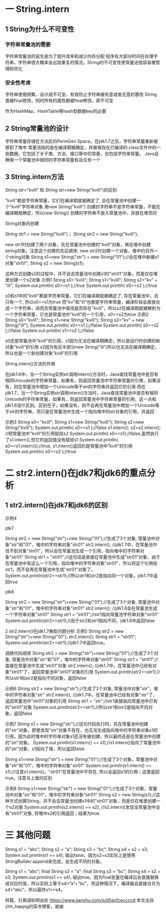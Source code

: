 # 一 String.intern

## 1 String为什么不可变性

### 字符串常量池的需要

字符串常量池的诞生是为了提升效率和减少内存分配
程序有大部分时间在处理字符串，字符串很大概率会出现重复的情况。String的不可变性使常量池很容易被管理和优化


### 安全性考虑

字符串使用频繁，设计成不可变，有效防止字符串被有意或者无意的篡改
String类被final修饰，同时所有的属性都被final修饰，即不可变


作为HashMap、HashTable等hash型数据key的必要

## 2 String常量池的设计

字符串常量存储在方法区的PermGen Space。在jdk1.7之后，字符串常量重新被移到了堆中
常量池指的是在编译期被确定，并被保存在已编译的.class文件中的一些数据。它包括了关于类、方法、接口等中的常量，也包括字符串常量。
Java会确保一个常量池中相同的字符串常量有且仅有一个

## 3 String.intern方法

String str="kvill" 和 String str=new String("kvill")的区别

"kvill"都是字符串常量，它们在编译期就被确定了, 会在常量池中创建一个"kvill"字符串对象
用new String("kvill") 创建的字符串不是字符串常量，不能在编译期就确定，所以new String() 创建的字符串不放入常量池中，存放在堆空间


String对象的创建

String str1 = new String("kvill")；
String str2 = new String("kvill");

new str1时创建了两个对象，先在常量池中创建的"kvill"对象，再在堆中创建string对象，注意这个创建的先后顺序;
new str2时创建一个对象，堆中的另外一个string对象
String s1=new String("str") + new String("01");//会在堆中新建s1对象"str01"; 
String s2 = new String(s1);

这种方式创建s2的过程中，并不会去常量池中创建s1的"str01"对象，而是仅在堆里创建一个s2对象
示例1
String s0="kvill";
String s1="kvill";
String s2="kv" + "ill";
System.out.println( s0==s1 );//true
System.out.println( s0==s2 );//true

s0和s1中的"kvill"都是字符串常量，它们在编译期就被确定了, 存在常量池中，且只有一个, 所以s0==s1为true
而"kv"和"ill"也都是字符串常量，编译阶段会直接合成一个字符串，进而去常量池中查找是否存在"kvill"，所以s2在编译期就被解析为一个字符串常量，它也是常量池中"kvill"的一个引用，s0==s2为true
示例2
String s0="kvill";
String s1=new String("kvill");
String s2="kv" + new String("ill");
System.out.println( s0==s1 );//false
System.out.println( s0==s2 );//false
System.out.println( s1==s2 );//false

s0还是常量池中"kvill"的引用，s1因为无法在编译期确定，所以是运行时创建的新对象"kvill"的引用
s2因为有后半部分new String("ill")所以也无法在编译期确定，所以也是一个新创建对象"kvill"的引用

String.intern()方法的作用

在jdk1.6中，当一个String实例str调用intern()方法时，Java查找常量池中是否有相同Unicode的字符串常量，如果有，则返回常量池中字符串常量的引用，如果没有，则在常量池中增加一个Unicode等于str的字符串并返回它的引用
而在jdk1.7，当一个String实例str调用intern()方法时，Java查找常量池中是否有相同Unicode的字符串常量，如果有，则返回常量池中字符串常量的引用，这一点和jdk1.6没什区别。区别在于，如果没有，则不会再在常量池中增加一个Unicode等于str的字符串，而只是在常量池中生成一个指向堆中的str对象的引用，并返回



示例3
String s0= "kvill";
String s1=new String("kvill");
String s2=new String("kvill");
System.out.println( s0==s1 );//false
s1.intern();
s2=s2.intern(); //把常量池中"kvill"的引用赋给s2
System.out.println( s0==s1);//false,虽然执行了s1.intern(),但它的返回值没有赋给s1
System.out.println( s0==s1.intern());//true, s1.intern()返回的是常量池中"kvill"的引用
System.out.println( s0==s2 );//true

# 二 str2.intern()在jdk7和jdk6的重点分析

## 1 str2.intern()在jdk7和jdk6的区别

示例4

jdk7

String str2 = new String("str")+new String("01");//生成了3个对象, 常量池中对象"str"和"01"，堆中的字符串对象"str01"
str2.intern(); //jdk1.7中，在常量池中找不到对象"str01"，所以会在常量池生成一个引用，指向堆中的字符串对象"str01"
String str1 = "str01";//这句话是直接在常量池中生成"str01"对象，由于在常量池中有这么一个引用，指向堆中的字符串对象"str01"，所以将这个引用给str1，而不会再在常量池中生成"str01"对象了。
System.out.println(str2==str1);//所以str1和str2是指向同一个对象，jdk1.7中返回true


jdk6

String str2 = new String("str")+new String("01");//生成了3个对象, 常量池中对象"str"和"01"，堆中的字符串对象"str01"
str2.intern(); //jdk1.6会在常量池生成一个字符串对象"str01"
String str1 = "str01";//str1指向常量池字符串对象"str01"
System.out.println(str2==str1);//由于str2和str1指向不同，jdk1.6中返回false

2  str2.intern()在jdk1.7典型问题分析
示例5
String str2 = new String("str")+new String("01");
str2.intern();
String str1 = "str01";
System.out.println(str2==str1);//jdk1.7中返回true。

调换代码顺序
String str2 = new String("str")+new String("01");//生成了3个对象, 常量池中对象"str"和"01"，堆中的字符串对象"str01"
String str1 = "str01";//直接在常量池中生成"str01"对象
str2.intern(); //jdk1.7中，在常量池中已经有对象"str01"了，返回常量池中"str01"对象的引用
System.out.println(str2==str1);//所以str1和str2是指向不同对象，返回false

示例6
String str2 = new String("str");//生成了2个对象, 常量池中对象"str"，堆中的字符串对象"str"
str2.intern(); //jdk1.7中，在常量池中已经有对象"str"了，返回常量池中"str01"对象的引用
String str1 = "str";//str1直接指向常量池中已有的"str01"对象
System.out.println(str2==str1);//所以str1和str2是指向不同对象，返回false

示例7
String s1 = new String("str");//这句代码执行时，先在常量池中创建的"str"对象，即使发现"str"对象不存在，也无法生成指向堆中的字符串对象s1的引用，因为此时堆中的字符串对象s1还没有被创建，所以最终还是在常量池中创建的"str"对象。
System.out.println(s1.intern() == s1);//s1.intern()指向了常量池中的"str"对象，s1指向了堆，所以返回false

String s1=new String("str") + new String("01");//生成了3个对象，常量池中对象"str"和"01"，堆中的字符串对象"str01"
System.out.println(s1.intern() == s1);//注意s1.intern()，"str01"在常量池中不存在, 所以会返回s1的引用；这里返回true，注意与上面的区别

示例8
String s1=new String("str") + new String("01");//生成了3个对象，常量池中对象"str"和"01"，堆中的字符串对象"str01"
String s2 = new String(s1);//这种方式创建String，并不会去常量池创建s1中的"str01"对象，而是仅在堆里创建一个s2对象
System.out.println(s2.intern() == s2); //s2.intern()发现没常量池中没有"str01"对象, 将堆中s2的引用返回；结果为true

# 三 其他问题

String s1 = “abc”;
String s2 = “a”;
String s3 = “bc”;
String s4 = s2 + s3;
System.out.println(s1 == s4);
输出false，因为s2+s3实际上是使用StringBuilder.append来完成，会生成不同的对象。

String s1 = “abc”;
final String s2 = “a”;
final String s3 = “bc”;
String s4 = s2 + s3;
System.out.println(s1 == s4);
输出true，因为final变量在编译后会直接替换成对应的值，所以实际上等于s4=“a”+”bc”，而这种情况下，编译器会直接合并为s4=“abc”，所以最终s1==s4。


转载、引用请标明出处
https://www.jianshu.com/p/d5ecfceccccd
本文出自zhh_happig的简书博客，谢谢
